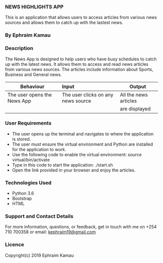 ### NEWS HIGHLIGHTS APP
This is an application that allows users to access articles from various news sources and allows them to catch up with the lastest news.

### By Ephraim Kamau

### Description
The News App is designed to help users who have busy schedules to catch up with the latest news. It allows them to access and read news articles from various news sources. The articles include information about Sports, Business and General news.

| Behaviour                                   |           Input                                          |    Output              |
| --------------------------------            | :------------------------------------------------------- | -----------------------|
|The user opens the News App                  | The user clicks on any news source                       | All the news articles  |
|                                             |                                                          | are displayed          |                       



### User Requirements
<ul>
<li> The user opens up the terminal and navigates to where the application is stored.</li>
<li> The user must ensure the virtual environment and Python are installed for the application to work. </li>
<li> Use the following code to enable the virtual environment: source virtual/bin/activate </li>
<li> Type in this code to start the application:  ./start.sh </li>
<li> Open the link provided in your browser and enjoy the articles. </li>
</ul>

### Technologies Used
<ul>
<li> Python 3.6 </li>
<li> Bootstrap </li>
<li> HTML </li>
</ul>

### Support and Contact Details
For more information, questions, or feedback, get in touch with me on +254 710 700358 or email: kephraim19@gmail.com

### Licence
Copyright(c) 2019 Ephraim Kamau